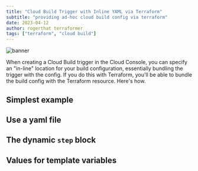 ```yaml
---
title: "Cloud Build Trigger with Inline YAML via Terraform"
subtitle: "providing ad-hoc cloud build config via terraform"
date: 2023-04-12
author: rogerthat terraformer
tags: ["terraform", "cloud build"]
---
```


![banner](/img/inline-config.png)

When creating a Cloud Build trigger in the Cloud Console, you can specify an "in-line" location for your build configuration, essentially bundling the trigger with the config.  If you do this with Terraform, you'll be able to bundle the build config with the Terraform resource. Here's how.  
<!--more-->

## Simplest example

## Use a yaml file

## The dynamic `step` block

## Values for template variables 
